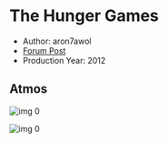 # The Hunger Games

* Author: aron7awol
* [Forum Post](https://www.avsforum.com/threads/bass-eq-for-filtered-movies.2995212/post-57222576)
* Production Year: 2012

## Atmos

![img 0](https://i.imgur.com/aIWmCUd.jpg)

![img 0](https://i.imgur.com/7AOpls0.png)

